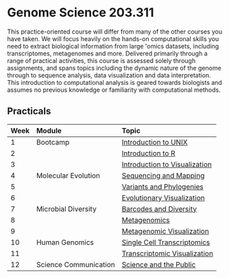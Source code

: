 # Genome Science 203.311

This practice-oriented course will differ from many of the other courses you have taken. We will focus heavily on the hands-on computational skills you need to extract biological information from large 'omics datasets, including transcriptomes, metagenomes and more. Delivered primarily through a range of practical activities, this course is assessed solely through assignments, and spans topics including the dynamic nature of the genome through to sequence analysis, data visualization and data interpretation. This introduction to computational analysis is geared towards biologists and assumes no previous knowledge or familiarity with computational methods.

## Practicals

| Week | Module | Topic |
| :----- | :------ | :----------------------------------------------------- |
| 1 | Bootcamp                         | [Introduction to UNIX](Week1/Week1.html)      |
| 2 |                                        | [Introduction to R](Week2/Week2.html)      |
| 3 |                                         | [Introduction to Visualization](Week3/Week3.html)      |
| 4 | Molecular Evolution            | [Sequencing and Mapping](Week4/Week4.html)      |
| 5 |          |         [Variants and Phylogenies](Week5/Week5.html)      |
| 6 |          |        [Evolutionary Visualization](Week6/Week6.html)      |
| 7 | Microbial Diversity                    | [Barcodes and Diversity](Week7/Week7.html)      |
| 8 |                                     | [Metagenomics](Week8/Week8.html)      |
| 9 |                | [Metagenomic Visualization](Week9/Week9.html)      |
| 10 | Human Genomics                  | [Single Cell Transcriptomics](Week10/Week10.html) |
| 11 |                | [Transcriptomic Visualization](Week11/Week11.html) |
| 12 | Science Communication  |            [Science and the Public](Week12/Week12.html) |


